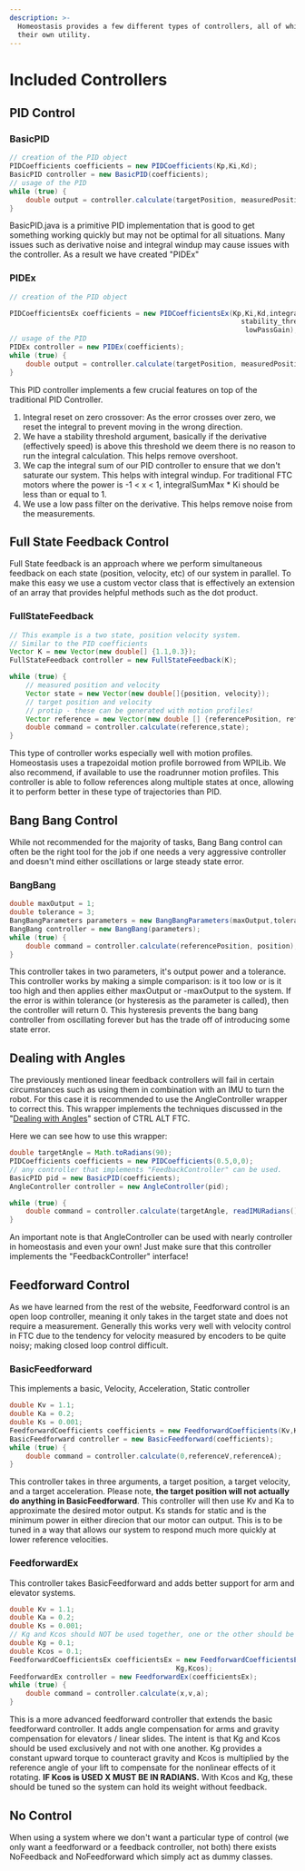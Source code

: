 ```yaml
---
description: >-
  Homeostasis provides a few different types of controllers, all of which with
  their own utility.
---
```


# Included Controllers

## PID Control&#x20;

### BasicPID&#x20;

```java
// creation of the PID object
PIDCoefficients coefficients = new PIDCoefficients(Kp,Ki,Kd);
BasicPID controller = new BasicPID(coefficients);
// usage of the PID 
while (true) {
    double output = controller.calculate(targetPosition, measuredPosition);
}
```

BasicPID.java is a primitive PID implementation that is good to get something working quickly but may not be optimal for all situations. Many issues such as derivative noise and integral windup may cause issues with the controller. As a result we have created "PIDEx"

### PIDEx&#x20;

```java
// creation of the PID object

PIDCoefficientsEx coefficients = new PIDCoefficientsEx(Kp,Ki,Kd,integralSumMax
                                                         stability_thresh,
                                                          lowPassGain);
// usage of the PID 
PIDEx controller = new PIDEx(coefficients);
while (true) {
    double output = controller.calculate(targetPosition, measuredPosition);
}
```

This PID controller implements a few crucial features on top of the traditional PID Controller. &#x20;

1. Integral reset on zero crossover: As the error crosses over zero, we reset the integral to prevent moving in the wrong direction.&#x20;
2. We have a stability threshold argument, basically if the derivative (effectively speed) is above this threshold we deem there is no reason to run the integral calculation. This helps remove overshoot.&#x20;
3. We cap the integral sum of our PID controller to ensure that we don't saturate our system. This helps with integral windup. For traditional FTC motors where the power is -1 < x < 1, integralSumMax \* Ki should be less than or equal to 1.&#x20;
4. We use a low pass filter on the derivative. This helps remove noise from the measurements.&#x20;

## Full State Feedback Control

Full State feedback is an approach where we perform simultaneous feedback on each state (position, velocity, etc) of our system in parallel. To make this easy we use a custom vector class that is effectively an extension of an array that provides helpful methods such as the dot product.&#x20;

### FullStateFeedback

```java
// This example is a two state, position velocity system. 
// Similar to the PID coefficients 
Vector K = new Vector(new double[] {1.1,0.3});
FullStateFeedback controller = new FullStateFeedback(K);

while (true) {
    // measured position and velocity 
    Vector state = new Vector(new double[]{position, velocity}); 
    // target position and velocity
    // protip - these can be generated with motion profiles!
    Vector reference = new Vector(new double [] {referencePosition, referenceVelocity}); 
    double command = controller.calculate(reference,state); 
}
```

This type of controller works especially well with motion profiles. Homeostasis uses a trapezoidal motion profile borrowed from WPILib. We also recommend, if available to use the roadrunner motion profiles. This controller is able to follow references along multiple states at once, allowing it to perform better in these type of trajectories than PID.&#x20;

## Bang Bang Control

While not recommended for the majority of tasks, Bang Bang control can often be the right tool for the job if one needs a very aggressive controller and doesn't mind either oscillations or large steady state error.

### BangBang

```java
double maxOutput = 1;
double tolerance = 3; 
BangBangParameters parameters = new BangBangParameters(maxOutput,tolerance);
BangBang controller = new BangBang(parameters); 
while (true) {
	double command = controller.calculate(referencePosition, position); 
}
```

This controller takes in two parameters, it's output power and a tolerance. This controller works by making a simple comparison: is it too low or is it too high and then applies either maxOutput or -maxOutput to the system. If the error is within tolerance (or hysteresis as the parameter is called), then the controller will return 0. This hysteresis prevents the bang bang controller from oscillating forever but has the trade off of introducing some state error.&#x20;

## Dealing with Angles

The previously mentioned linear feedback controllers will fail in certain circumstances such as using them in combination with an IMU to turn the robot. For this case it is recommended to use the AngleController wrapper to correct this. This wrapper implements the techniques discussed in the "[Dealing with Angles](https://www.ctrlaltftc.com/controlling-heading)" section of CTRL ALT FTC. &#x20;

Here we can see how to use this wrapper:

```java
double targetAngle = Math.toRadians(90);
PIDCoefficients coefficients = new PIDCoefficients(0.5,0,0);
// any controller that implements "FeedbackController" can be used.
BasicPID pid = new BasicPID(coefficients);  
AngleController controller = new AngleController(pid); 

while (true) {
	double command = controller.calculate(targetAngle, readIMURadians()); 
}
```

An important note is that AngleController can be used with nearly controller in homeostasis and even your own! Just make sure that this controller implements the "FeedbackController" interface!&#x20;

## Feedforward Control

As we have learned from the rest of the website, Feedforward control is an open loop controller, meaning it only takes in the target state and does not require a measurement. Generally this works very well with velocity control in FTC due to the tendency for velocity measured by encoders to be quite noisy; making closed loop control difficult.&#x20;

### BasicFeedforward

This implements a basic, Velocity, Acceleration, Static controller

```java
double Kv = 1.1;
double Ka = 0.2;
double Ks = 0.001; 
FeedforwardCoefficients coefficients = new FeedforwardCoefficients(Kv,Ka,Ks);
BasicFeedforward controller = new BasicFeedforward(coefficients); 
while (true) {
	double command = controller.calculate(0,referenceV,referenceA);
}
```

This controller takes in three arguments, a target position, a target velocity, and a target acceleration. Please note, **the target position will not actually do anything in BasicFeedforward**. This controller will then use Kv and Ka to approximate the desired motor output. Ks stands for static and is the minimum power in either direcion that our motor can output. This is to be tuned in a way that allows our system to respond much more quickly at lower reference velocities.&#x20;

### FeedforwardEx

This controller takes BasicFeedforward and adds better support for arm and elevator systems.&#x20;

```java
double Kv = 1.1;
double Ka = 0.2;
double Ks = 0.001;
// Kg and Kcos should NOT be used together, one or the other should be zero. 
double Kg = 0.1;
double Kcos = 0.1;
FeedforwardCoefficientsEx coefficientsEx = new FeedforwardCoefficientsEx(Kv,Ka,Ks,
								         Kg,Kcos);
FeedforwardEx controller = new FeedforwardEx(coefficientsEx);
while (true) {
	double command = controller.calculate(x,v,a);
}
```

This is a more advanced feedforward controller that extends the basic feedforward controller. It adds angle compensation for arms and gravity compensation for elevators / linear slides. The intent is that Kg and Kcos should be used exclusively and not with one another. Kg provides a constant upward torque to counteract gravity and Kcos is multiplied by the reference angle of your lift to compensate for the nonlinear effects of it rotating. **IF Kcos is USED X MUST BE IN RADIANS.**  With Kcos and Kg, these should be tuned so the system can hold its weight without feedback.&#x20;

## No Control

When using a system where we don't want a particular type of control (we only want a feedforward or a feedback controller, not both) there exists NoFeedback and NoFeedforward which simply act as dummy classes.
